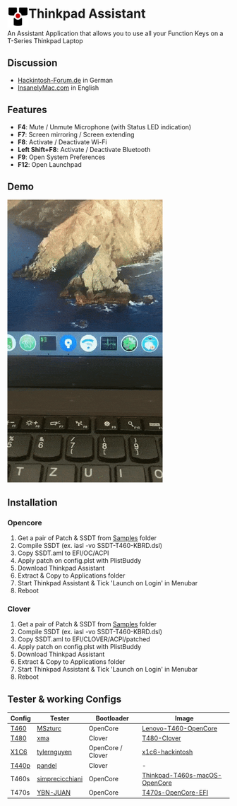 <div><img src="ThinkpadAssistant/Assets.xcassets/AppIcon.appiconset/thinkpadkeyboard1-64.png" width="48" height="48" align="left"/><h1>Thinkpad Assistant</h1></div>
An Assistant Application that allows you to use all your Function Keys on a T-Series Thinkpad Laptop

## Discussion

- [Hackintosh-Forum.de](https://www.hackintosh-forum.de/forum/thread/47983-tool-thinkpad-assistant/) in German
- [InsanelyMac.com](https://www.insanelymac.com/forum/topic/343588-tool-thinkpad-assistant/) in English

## Features

- <b>F4</b>: Mute / Unmute Microphone (with Status LED indication)
- <b>F7</b>: Screen mirroring / Screen extending
- <b>F8</b>: Activate / Deactivate Wi-Fi
- <b>Left Shift+F8</b>: Activate / Deactivate Bluetooth
- <b>F9</b>: Open System Preferences
- <b>F12</b>: Open Launchpad

## Demo
![Demo](Screens/demo.gif)

## Installation

### Opencore
1. Get a pair of Patch & SSDT from [Samples](https://github.com/MSzturc/ThinkpadAssistant/tree/master/Samples) folder
2. Compile SSDT (ex. iasl -vo SSDT-T460-KBRD.dsl)
3. Copy SSDT.aml to EFI/OC/ACPI
4. Apply patch on config.plst with PlistBuddy
5. Download Thinkpad Assistant
6. Extract & Copy to Applications folder
7. Start Thinkpad Assistant & Tick 'Launch on Login' in Menubar
8. Reboot


### Clover
1. Get a pair of Patch & SSDT from [Samples](https://github.com/MSzturc/ThinkpadAssistant/tree/master/Samples) folder
2. Compile SSDT (ex. iasl -vo SSDT-T460-KBRD.dsl)
3. Copy SSDT.aml to EFI/CLOVER/ACPI/patched
4. Apply patch on config.plst with PlistBuddy
5. Download Thinkpad Assistant
6. Extract & Copy to Applications folder
7. Start Thinkpad Assistant & Tick 'Launch on Login' in Menubar
8. Reboot

## Tester & working Configs


| Config | Tester | Bootloader | Image
| ------ | ------ | ------ | ------ |
| [T460](https://github.com/MSzturc/ThinkpadAssistant/tree/master/Samples/T460) | [MSzturc](https://github.com/MSzturc) | OpenCore | [Lenovo-T460-OpenCore](https://github.com/MSzturc/Lenovo-T460-OpenCore)
| [T480](https://github.com/MSzturc/ThinkpadAssistant/tree/master/Samples/T480) | [xma](https://github.com/xma) | Clover | [T480-Clover](https://github.com/xma/T480-Clover)
| [X1C6](https://github.com/MSzturc/ThinkpadAssistant/tree/master/Samples/X1C6) | [tylernguyen](https://github.com/tylernguyen) | OpenCore / Clover | [x1c6-hackintosh](https://github.com/tylernguyen/x1c6-hackintosh)
| [T440p](https://github.com/MSzturc/ThinkpadAssistant/tree/master/Samples/T440p) | [pandel](https://www.hackintosh-forum.de/user/52804-pandel/) | Clover | - 
| T460s | [simprecicchiani](https://github.com/simprecicchiani) | OpenCore | [Thinkpad-T460s-macOS-OpenCore](https://github.com/simprecicchiani/Thinkpad-T460s-macOS-OpenCore) 
| T470s | [YBN-JUAN](https://github.com/YBN-JUAN) | OpenCore | [T470s-OpenCore-EFI](https://github.com/YBN-JUAN/T470s-OpenCore-EFI) 

